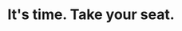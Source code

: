 ---
layout: interior
title: It's time. Take your seat.
speaker: Thea Pajunen
permalink: thea-pajunen
image: img/20180330/theaPajunen.jpg
event: 20180330
video: 
favorite: Our local music scene!
about: 
twitter: 
facebook: leaninwichitakansas
instagram: 
linkedin: 
google: 
website: 
email: thea.pajunen@gmail.com
telephone: 
---